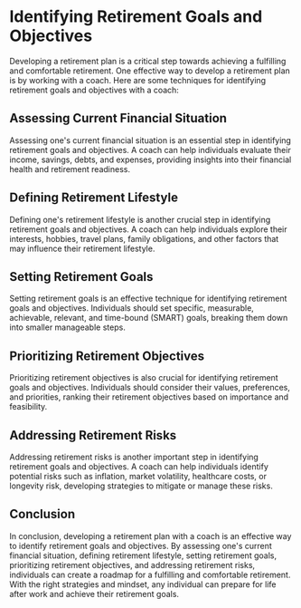Identifying Retirement Goals and Objectives
=================================================================================================

Developing a retirement plan is a critical step towards achieving a fulfilling and comfortable retirement. One effective way to develop a retirement plan is by working with a coach. Here are some techniques for identifying retirement goals and objectives with a coach:

Assessing Current Financial Situation
-------------------------------------

Assessing one's current financial situation is an essential step in identifying retirement goals and objectives. A coach can help individuals evaluate their income, savings, debts, and expenses, providing insights into their financial health and retirement readiness.

Defining Retirement Lifestyle
-----------------------------

Defining one's retirement lifestyle is another crucial step in identifying retirement goals and objectives. A coach can help individuals explore their interests, hobbies, travel plans, family obligations, and other factors that may influence their retirement lifestyle.

Setting Retirement Goals
------------------------

Setting retirement goals is an effective technique for identifying retirement goals and objectives. Individuals should set specific, measurable, achievable, relevant, and time-bound (SMART) goals, breaking them down into smaller manageable steps.

Prioritizing Retirement Objectives
----------------------------------

Prioritizing retirement objectives is also crucial for identifying retirement goals and objectives. Individuals should consider their values, preferences, and priorities, ranking their retirement objectives based on importance and feasibility.

Addressing Retirement Risks
---------------------------

Addressing retirement risks is another important step in identifying retirement goals and objectives. A coach can help individuals identify potential risks such as inflation, market volatility, healthcare costs, or longevity risk, developing strategies to mitigate or manage these risks.

Conclusion
----------

In conclusion, developing a retirement plan with a coach is an effective way to identify retirement goals and objectives. By assessing one's current financial situation, defining retirement lifestyle, setting retirement goals, prioritizing retirement objectives, and addressing retirement risks, individuals can create a roadmap for a fulfilling and comfortable retirement. With the right strategies and mindset, any individual can prepare for life after work and achieve their retirement goals.
